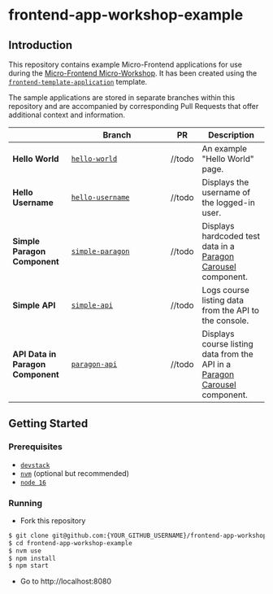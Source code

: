 # frontend-app-workshop-example

## Introduction

This repository contains example Micro-Frontend applications for use during the [Micro-Frontend Micro-Workshop](https://github.com/brian-smith-tcril/mfe-workshop-2023). It has been created using the [`frontend-template-application`](https://github.com/openedx/frontend-template-application) template.

The sample applications are stored in separate branches within this repository and are accompanied by corresponding Pull Requests that offer additional context and information.

| |       Branch       | PR | Description |
| - | - | - | - |
| **Hello World** | [`hello-world`](https://github.com/brian-smith-tcril/frontend-app-workshop-example/tree/hello-world) | //todo | An example "Hello World" page. |
| **Hello Username**  | [`hello-username`](https://github.com/brian-smith-tcril/frontend-app-workshop-example/tree/hello-world) | //todo | Displays the username of the logged-in user. |
| **Simple Paragon Component** | [`simple-paragon`](https://github.com/brian-smith-tcril/frontend-app-workshop-example/tree/hello-world) | //todo | Displays hardcoded test data in a [Paragon Carousel](https://paragon-openedx.netlify.app/components/carousel/)  component. |
| **Simple API** | [`simple-api`](https://github.com/brian-smith-tcril/frontend-app-workshop-example/tree/hello-world) | //todo | Logs course listing data from the API to the console. |
| **API Data in Paragon Component** | [`paragon-api`](https://github.com/brian-smith-tcril/frontend-app-workshop-example/tree/hello-world) | //todo | Displays course listing data from the API in a [Paragon Carousel](https://paragon-openedx.netlify.app/components/carousel/)  component. |


## Getting Started

### Prerequisites

* [`devstack`](https://github.com/brian-smith-tcril/mfe-workshop-2023#setting-up-devstack)
* [`nvm`](https://github.com/nvm-sh/nvm) (optional but recommended)
* [`node 16`](https://nodejs.dev/en/)

### Running

* Fork this repository

```sh
$ git clone git@github.com:{YOUR_GITHUB_USERNAME}/frontend-app-workshop-example.git
$ cd frontend-app-workshop-example
$ nvm use
$ npm install
$ npm start
```

* Go to http://localhost:8080
